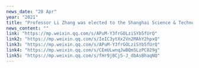 ```yaml
---
news_date: "28 Apr"
year: "2021"
title: "Professor Li Zhang was elected to the Shanghai Science & Technology 35 Under 35"
news_content: ""
link: "https://mp.weixin.qq.com/s/APuM-Y3frGOLziSYb5fUrQ"
link2: "https://mp.weixin.qq.com/s/IeIC3ytXx2Vn2MAhY2hpxQ"
link3: "https://mp.weixin.qq.com/s/APuM-Y3frGOLziSYb5fUrQ"
link4: "https://mp.weixin.qq.com/s/CEmULwnqJwBQmSLzPC829g"
link5: "https://mp.weixin.qq.com/s/fHr9jBCjS-J_dbAsBhaqNQ"
---
```

